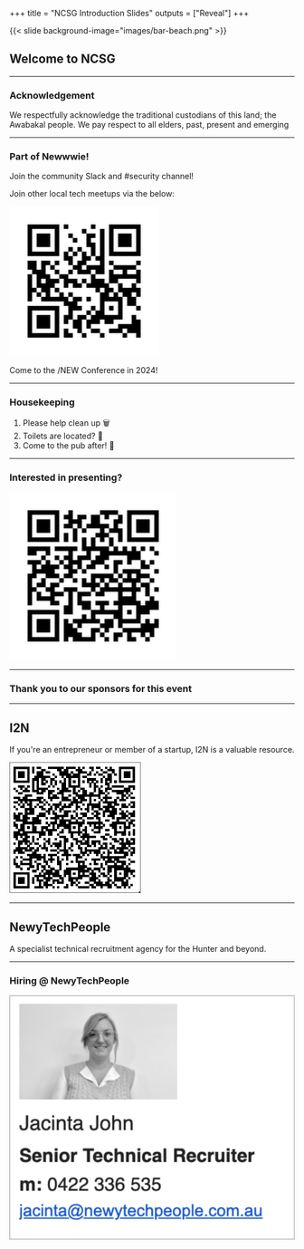 +++
title = "NCSG Introduction Slides"
outputs = ["Reveal"]
+++

{{< slide background-image="images/bar-beach.png" >}}

## Welcome to NCSG

---

### Acknowledgement

We respectfully acknowledge the traditional custodians of this land; the Awabakal people. We pay respect to all elders, past, present and emerging

---

### Part of Newwwie!

Join the community Slack and #security channel!

Join other local tech meetups via the below:

![community list QR link](images/community-qr.png)

Come to the /NEW Conference in 2024!

---

### Housekeeping

1.  Please help clean up 🗑️
2.  Toilets are located? 🧻
3.  Come to the pub after! 🥳

---

### Interested in presenting?

![presentation EOI](images/wanna-present-qr.png)

---

### Thank you to our sponsors for this event

---

## I2N

If you're an entrepreneur or member of a startup, I2N is a valuable resource.

![I2N information page](images/i2n-qr.png)

---

## NewyTechPeople

A specialist technical recruitment agency for the Hunter and beyond.

---

### Hiring @ NewyTechPeople

![NTP Hiring](images/ntp-hiring.png)

